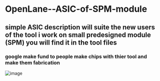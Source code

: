 # OpenLane--ASIC-of-SPM-module
## simple ASIC description will suite the new users of the tool i work on small predesigned module (SPM) you will find it in the tool files
### google make fund to people make chips with thier tool and make them fabrication 
![image](https://github.com/islam-nasser0/OpenLane--ASIC-of-SPM-module/assets/111699435/beb9a886-cccd-40ea-9c37-5f499a9e9eb8)
